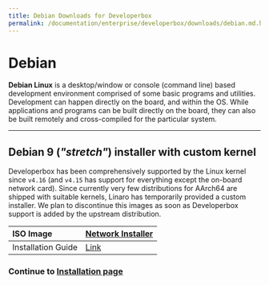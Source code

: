 ```yaml
---
title: Debian Downloads for Developerbox
permalink: /documentation/enterprise/developerbox/downloads/debian.md.html
---
```

# Debian

**Debian Linux** is a desktop/window or console (command line) based development environment comprised of some basic programs and utilities. Development can happen directly on the board, and within the OS. While applications and programs can be built directly on the board, they can also be built remotely and cross-compiled for the particular system.

***

## Debian 9 (*"stretch"*) installer with custom kernel

Developerbox has been comprehensively supported by the Linux kernel since
`v4.16` (and `v4.15` has support for everything except the on-board network
card). Since currently very few distributions for AArch64 are shipped with
suitable kernels, Linaro has temporarily provided a custom installer.
We plan to discontinue this images as soon as Developerbox support is added
by the upstream distribution.

| ISO Image           | [Network Installer](http://people.linaro.org/~ard.biesheuvel/devbox/mini.iso) |
| :------------------ | :-----------------------                                                      |
| Installation Guide  | [Link](https://www.debian.org/releases/stretch/arm64/)                        |

### Continue to [Installation page](../installation/)
